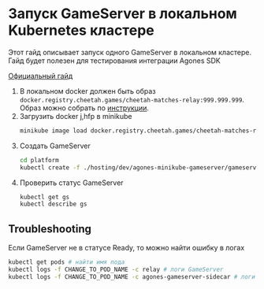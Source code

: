 # Запуск GameServer в локальном Kubernetes кластере

Этот гайд описывает запуск одного GameServer в локальном кластере.
Гайд будет полезен для тестирования интеграции Agones SDK

[Официальный гайд](https://agones.dev/site/docs/getting-started/create-gameserver/)

1. В локальном docker должен быть образ `docker.registry.cheetah.games/cheetah-matches-relay:999.999.999`.
    Образ можно собрать по [инструкции](../gameserver-docker-build.md).
2. Загрузить docker j,hfp в minikube
    ```bash
    minikube image load docker.registry.cheetah.games/cheetah-matches-relay:999.999.999
    ```
3. Создать GameServer
    ```bash
   cd platform
   kubectl create -f ./hosting/dev/agones-minikube-gameserver/gameserver.yaml
    ```
4. Проверить статус GameServer
    ```bash
    kubectl get gs
    kubectl describe gs
    ```

## Troubleshooting

Если GameServer не в статусе Ready, то можно найти ошибку в логах

```bash
kubectl get pods # найти имя пода
kubectl logs -f CHANGE_TO_POD_NAME -c relay # логи GameServer
kubectl logs -f CHANGE_TO_POD_NAME -c agones-gameserver-sidecar # логи Agones sidecar
````
